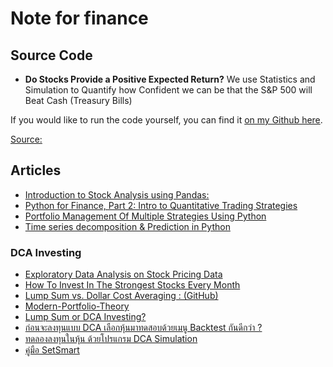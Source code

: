 
Note for finance
==
## Source Code

- **Do Stocks Provide a Positive Expected Return?**
We use Statistics and Simulation to Quantify how Confident we can be that the S&P 500 will Beat Cash (Treasury Bills)

If you would like to run the code yourself, you can find it  [on my Github here](https://github.com/yiuhyuk/Stocks_vs_Cash).

[Source:](https://towardsdatascience.com/do-stocks-provide-a-positive-expected-return-d21571e78ea4)

## Articles

- [Introduction to Stock Analysis using Pandas:](http://www.quantsbin.com/introduction-stock-analysis-pandas1/)
- [Python for Finance, Part 2: Intro to Quantitative Trading Strategies](https://www.learndatasci.com/tutorials/python-finance-part-2-intro-quantitative-trading-strategies/)
- [Portfolio Management Of Multiple Strategies Using Python](https://blog.quantinsti.com/portfolio-management-strategy-python/)
- [Time series decomposition & Prediction in Python](https://www.pythonforfinance.net/2019/07/22/time-series-decomposition-prediction-in-python/)

### DCA  Investing
- [Exploratory Data Analysis on Stock Pricing Data](https://www.codementor.io/blog/quantitative-trading-6i4dw8wj4z)
- [How To Invest In The Strongest Stocks Every Month](https://decodingmarkets.com/regular-investing-strongest-stocks/)
- [Lump Sum vs. Dollar Cost Averaging : (GitHub)](https://kykiefer.github.io/lump-sum-vs-dca.html)
- [Modern-Portfolio-Theory](https://github.com/ibiscp/Modern-Portfolio-Theory)
- [Lump Sum or DCA Investing?](https://medium.com/@miarenauly/lump-sum-or-dca-investing-681b67014ca0)
- [ก่อนจะลงทุนแบบ DCA เลือกหุ้นมาทดสอบด้วยเมนู Backtest กันดีกว่า ?](https://knowledge.bualuang.co.th/knowledge-base/dca_backtest/)
- [ทดลองลงทุนในหุ้น ด้วยโปรแกรม DCA Simulation](https://www.set.or.th/set/education/html.do?name=preretire_isp_preretire-11&innerMenuId=48)
- [คู่มือ SetSmart](https://www.setsmart.com/download/SETSmart_User_Manual.pdf)
<!--stackedit_data:
eyJoaXN0b3J5IjpbMTQ0NDYwNDU1MywtMTIyOTQ3MjE3NSwtMT
U3NjI5MDUxLC0xMzk3OTcwNzE0LC0xNjMyMDkxODQ3LDE3MTg3
NTc1NjMsMTY2Mzg3NDkzNl19
-->